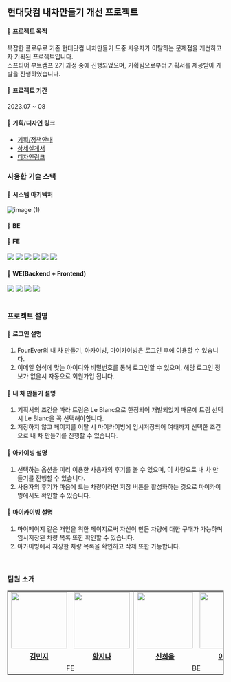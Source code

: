 ## 현대닷컴 내차만들기 개선 프로젝트 
#### 📍 프로젝트 목적
복잡한 플로우로 기존 현대닷컴 내차만들기 도중 사용자가 이탈하는 문제점을 개선하고자 기획된 프로젝트입니다.    
소프티어 부트캠프 2기 과정 중에 진행되었으며, 기획팀으로부터 기획서를 제공받아 개발을 진행하였습니다.

#### 📍 프로젝트 기간
2023.07 ~ 08

#### 📍 기획/디자인 링크   
- [기획/정책안내](https://www.figma.com/file/7Z1cW7vx7ejocQzIJIYnDs/Handoff_%EC%97%91%EC%85%80?type=design&node-id=8-17111&mode=design&t=AesBB7DPiBepP2VS-0)  
- [상세설계서](https://www.figma.com/file/7Z1cW7vx7ejocQzIJIYnDs/Handoff_%EC%97%91%EC%85%80?type=design&node-id=8-17111&mode=design&t=AesBB7DPiBepP2VS-0)   
- [디자인링크](https://www.figma.com/file/7Z1cW7vx7ejocQzIJIYnDs/Handoff_%EC%97%91%EC%85%80?type=design&node-id=1-6&mode=design&t=LjCSeaLBp3qhUB9W-0)

### 사용한 기술 스택
#### 📍 시스템 아키텍처
![image (1)](https://github.com/softeerbootcamp-2nd/A4-FourEver/assets/62049151/402982ce-e44f-4c66-aa61-2342ed097ed5)

#### 📍 BE
#### 📍 FE
<div>
<img src="https://img.shields.io/badge/React-61DAFB?style=flat-square&logo=React&logoColor=black"/>
<img src="https://img.shields.io/badge/Javascript-F7DF1E?style=flat-square&logo=Javascript&logoColor=black"/>
<img src="https://img.shields.io/badge/HTML5-E34F26?style=flat-square&logo=HTML5&logoColor=white"/>
<img src="https://img.shields.io/badge/StyledCompontnts-DB7093?style=flat-square&logo=Styledcomponents&logoColor=white"/>
<img src="https://img.shields.io/badge/Eslint-4B32C3?style=flat-square&logo=eslint&logoColor=white"/>
<img src="https://img.shields.io/badge/Prettier-F7B93E?style=flat-square&logo=prettier&logoColor=white"/>
</div>

#### 📍 WE(Backend + Frontend)
<div>
<img src="https://img.shields.io/badge/Git-F05032?style=flat-square&logo=git&logoColor=white"/>
<img src="https://img.shields.io/badge/Notion-000000?style=flat-square&logo=notion&logoColor=white"/>
<img src="https://img.shields.io/badge/Slack-4A154B?style=flat-square&logo=slack&logoColor=white"/>
<img src="https://img.shields.io/badge/Swagger-85EA2D?style=flat-square&logo=swagger&logoColor=white"/>
</div>


<br>

### 프로젝트 설명

#### 📍 로그인 설명
1. FourEver의 내 차 만들기, 아카이빙, 마이카이빙은 로그인 후에 이용할 수 있습니다.
2. 이메일 형식에 맞는 아이디와 비밀번호를 통해 로그인할 수 있으며, 해당 로그인 정보가 없을시 자동으로 회원가입 됩니다.

#### 📍 내 차 만들기 설명
1. 기획서의 조건을 따라 트림은 Le Blanc으로 한정되어 개발되었기 때문에 트림 선택시 Le Blanc을 꼭 선택해야합니다.
2. 저장하지 않고 페이지를 이탈 시 마이카이빙에 임시저장되어 여태까지 선택한 조건으로 내 차 만들기를 진행할 수 있습니다.

#### 📍 아카이빙 설명
1. 선택하는 옵션을 미리 이용한 사용자의 후기를 볼 수 있으며, 이 차량으로 내 차 만들기를 진행할 수 있습니다.
2. 사용자의 후기가 마음에 드는 차량이라면 저장 버튼을 활성화하는 것으로 마이카이빙에서도 확인할 수 있습니다.

#### 📍 마이카이빙 설명
1. 마이페이지 같은 개인을 위한 페이지로써 자신이 만든 차량에 대한 구매가 가능하며 임시저장된 차량 목록 또한 확인할 수 있습니다.
2. 아카이빙에서 저장한 차량 목록을 확인하고 삭제 또한 가능합니다. 

<br>

### 팀원 소개

<table style="border: 0.5px solid gray">
 <tr>
    <td align="center"><a href="https://github.com/meanz1"><img src="https://avatars.githubusercontent.com/meanz1" width="130px;" alt=""></td>
    <td align="center" style="border-right : 0.5px solid gray"><a href="https://github.com/hwangJN"><img src="https://avatars.githubusercontent.com/hwangJN" width="130px;" alt=""></td>
    <td align="center"><a href="https://github.com/ShinHeeEul"><img src="https://avatars.githubusercontent.com/ShinHeeEul" width="130px;" alt=""></td>
    <td align="center" style="border-right : 0.5px solid gray"><a href="https://github.com/LBC11"><img src="https://avatars.githubusercontent.com/LBC11" width="130px;" alt=""></td>

  </tr>
  <tr>
    <td align="center"><a href="https://github.com/meanz1"><b>김민지</b></td>
    <td align="center"style="border-right : 0.5px solid gray"><a href="https://github.com/hwangJN" ><b>황지나</b></td>
    <td align="center"><a href="https://github.com/ShinHeeEul"><b>신희을</b></td>
    <td align="center" style="border-right : 0.5px solid gray"><a href="https://github.com/LBC11"><b>이병찬</b></td>
  </tr>

  <tr>
    <td align = "center" colspan = "2" style="border-right : 0.5px solid gray">FE</td>
    <td align = "center" colspan = "2" style="border-right : 0.5px solid gray">BE</td>
  </tr>
</table>
<br/>



  
<br/>


